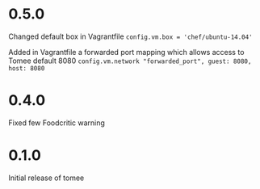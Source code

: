 # 0.5.0

Changed default box in Vagrantfile 
`config.vm.box = 'chef/ubuntu-14.04'`

Added in Vagrantfile a forwarded port mapping which allows access to Tomee default 8080
`config.vm.network "forwarded_port", guest: 8080, host: 8080`

# 0.4.0

Fixed few Foodcritic warning

# 0.1.0

Initial release of tomee
